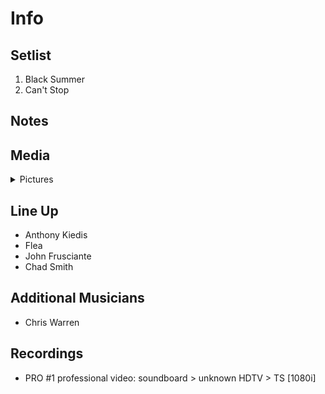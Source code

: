 # Info

## Setlist

1. Black Summer
2. Can't Stop

## Notes

## Media 

<details>
  <summary>Pictures</summary>
  <!--<img alt="Setlist" title="Setlist" src="_.jpg" height="200" />-->
</details>

## Line Up

* Anthony Kiedis
* Flea
* John Frusciante
* Chad Smith

## Additional Musicians
* Chris Warren

## Recordings

* PRO #1 professional video: soundboard > unknown HDTV > TS [1080i]
